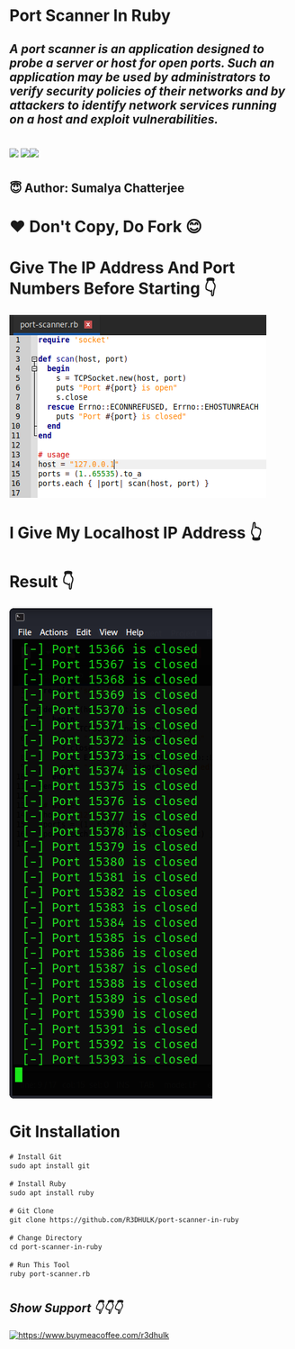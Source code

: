 <h1><b>Port Scanner In Ruby</b></h1>
<h2><i>A port scanner is an application designed to probe a server or host for open ports. Such an application may be used by administrators to verify security policies of their networks and by attackers to identify network services running on a host and exploit vulnerabilities.</h1></i>

#
<img src="https://img.shields.io/badge/Ruby-blue"> <img src="https://img.shields.io/badge/Licence-MIT-yellowgreen"><img src="https://img.shields.io/badge/Download-Now-green"></a>

#
<h2><b> 😇 Author: Sumalya Chatterjee </b></h2>

#
<h1><b>❤️ Don't Copy, Do Fork 😊</b></h1>

#
<h1><b>Give The IP Address And Port Numbers Before Starting 👇</b></h1>

![Alt text](ruby-port-scanner.png)

<h1><b>I Give My Localhost IP Address 👆</b></h1>

#
<h1><b>Result 👇</b></h1>

![Alt text](tui-ruby-port-scanner.png)

#
<h1><b>Git Installation </h1></b>

```
# Install Git
sudo apt install git

# Install Ruby
sudo apt install ruby

# Git Clone
git clone https://github.com/R3DHULK/port-scanner-in-ruby

# Change Directory
cd port-scanner-in-ruby

# Run This Tool
ruby port-scanner.rb

```
#
<h2><b><i> Show Support 👇👇👇</b></i> </h2>
<a href="https://www.buymeacoffee.com/r3dhulk"> <img align="center" src="https://cdn.buymeacoffee.com/buttons/v2/default-yellow.png" height="50" width="210" alt="https://www.buymeacoffee.com/r3dhulk" /></a><br><br>

